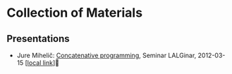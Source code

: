 # Collection of Materials

## Presentations

* Jure Mihelič: [Concatenative programming](http://lalg.fri.uni-lj.si/~uros/LALGinar/arhiv/ConcatPrg.pdf), Seminar LALGinar, 2012-03-15 [[local link](ConcatPrg)]

